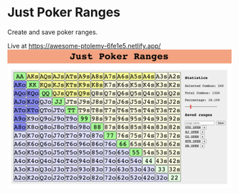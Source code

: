 # Just Poker Ranges
Create and save poker ranges.

Live at https://awesome-ptolemy-6fe1e5.netlify.app/
![Just Poker Ranges](just-poker-ranges-20201124.png)